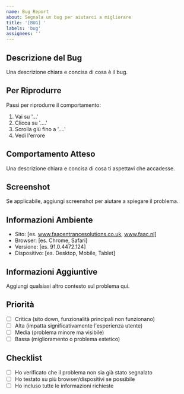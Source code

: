 ```yaml
---
name: Bug Report
about: Segnala un bug per aiutarci a migliorare
title: '[BUG] '
labels: 'bug'
assignees: ''
---
```


## Descrizione del Bug
Una descrizione chiara e concisa di cosa è il bug.

## Per Riprodurre
Passi per riprodurre il comportamento:
1. Vai su '...'
2. Clicca su '....'
3. Scrolla giù fino a '....'
4. Vedi l'errore

## Comportamento Atteso
Una descrizione chiara e concisa di cosa ti aspettavi che accadesse.

## Screenshot
Se applicabile, aggiungi screenshot per aiutare a spiegare il problema.

## Informazioni Ambiente
- Sito: [es. www.faacentrancesolutions.co.uk, www.faac.nl]
- Browser: [es. Chrome, Safari]
- Versione: [es. 91.0.4472.124]
- Dispositivo: [es. Desktop, Mobile, Tablet]

## Informazioni Aggiuntive
Aggiungi qualsiasi altro contesto sul problema qui.

## Priorità
- [ ] Critica (sito down, funzionalità principali non funzionano)
- [ ] Alta (impatta significativamente l'esperienza utente)
- [ ] Media (problema minore ma visibile)
- [ ] Bassa (miglioramento o problema estetico)

## Checklist
- [ ] Ho verificato che il problema non sia già stato segnalato
- [ ] Ho testato su più browser/dispositivi se possibile
- [ ] Ho incluso tutte le informazioni richieste

